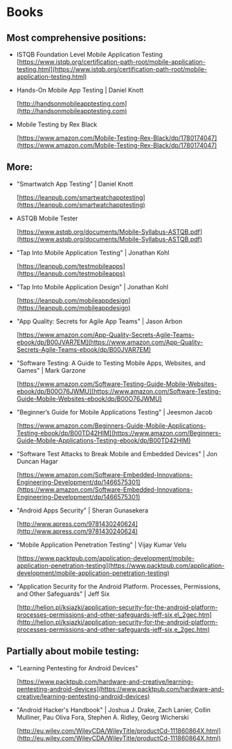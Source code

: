 # Books

## Most comprehensive positions:

* ISTQB Foundation Level Mobile Application Testing [https://www.istqb.org/certification-path-root/mobile-application-testing.html](https://www.istqb.org/certification-path-root/mobile-application-testing.html) 
* Hands-On Mobile App Testing \| Daniel Knott

  [http://handsonmobileapptesting.com](http://handsonmobileapptesting.com)

* Mobile Testing by Rex Black

  [https://www.amazon.com/Mobile-Testing-Rex-Black/dp/1780174047](https://www.amazon.com/Mobile-Testing-Rex-Black/dp/1780174047)

## More:

* "Smartwatch App Testing" \| Daniel Knott

  [https://leanpub.com/smartwatchapptesting](https://leanpub.com/smartwatchapptesting)

* ASTQB Mobile Tester

  [https://www.astqb.org/documents/Mobile-Syllabus-ASTQB.pdf](https://www.astqb.org/documents/Mobile-Syllabus-ASTQB.pdf)

* "Tap Into Mobile Application Testing" \| Jonathan Kohl

  [https://leanpub.com/testmobileapps](https://leanpub.com/testmobileapps)

* "Tap Into Mobile Application Design" \| Jonathan Kohl

  [https://leanpub.com/mobileappdesign](https://leanpub.com/mobileappdesign)  

* "App Quality: Secrets for Agile App Teams" \| Jason Arbon

  [https://www.amazon.com/App-Quality-Secrets-Agile-Teams-ebook/dp/B00JVAR7EM](https://www.amazon.com/App-Quality-Secrets-Agile-Teams-ebook/dp/B00JVAR7EM)

* "Software Testing: A Guide to Testing Mobile Apps, Websites, and Games" \| Mark Garzone

  [https://www.amazon.com/Software-Testing-Guide-Mobile-Websites-ebook/dp/B00O76JWMU](https://www.amazon.com/Software-Testing-Guide-Mobile-Websites-ebook/dp/B00O76JWMU)

* "Beginner’s Guide for Mobile Applications Testing" \| Jeesmon Jacob

  [https://www.amazon.com/Beginners-Guide-Mobile-Applications-Testing-ebook/dp/B00TD42HIM](https://www.amazon.com/Beginners-Guide-Mobile-Applications-Testing-ebook/dp/B00TD42HIM)

* "Software Test Attacks to Break Mobile and Embedded Devices" \| Jon Duncan Hagar

  [https://www.amazon.com/Software-Embedded-Innovations-Engineering-Development/dp/1466575301](https://www.amazon.com/Software-Embedded-Innovations-Engineering-Development/dp/1466575301)

* "Android Apps Security" \| Sheran Gunasekera

  [http://www.apress.com/9781430240624](http://www.apress.com/9781430240624)

* "Mobile Application Penetration Testing" \| Vijay Kumar Velu

  [https://www.packtpub.com/application-development/mobile-application-penetration-testing](https://www.packtpub.com/application-development/mobile-application-penetration-testing)

* "Application Security for the Android Platform. Processes, Permissions, and Other Safeguards" \| Jeff Six

  [http://helion.pl/ksiazki/application-security-for-the-android-platform-processes-permissions-and-other-safeguards-jeff-six,e\_2gec.htm](http://helion.pl/ksiazki/application-security-for-the-android-platform-processes-permissions-and-other-safeguards-jeff-six,e_2gec.htm)

## Partially about mobile testing:

* "Learning Pentesting for Android Devices"

  [https://www.packtpub.com/hardware-and-creative/learning-pentesting-android-devices](https://www.packtpub.com/hardware-and-creative/learning-pentesting-android-devices)

* "Android Hacker's Handbook" \| Joshua J. Drake, Zach Lanier, Collin Mulliner, Pau Oliva Fora, Stephen A. Ridley, Georg Wicherski

  [http://eu.wiley.com/WileyCDA/WileyTitle/productCd-111860864X.html](http://eu.wiley.com/WileyCDA/WileyTitle/productCd-111860864X.html)

